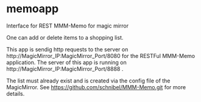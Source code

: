 # memoapp
Interface for REST MMM-Memo for magic mirror

One can add or delete items to a shopping list.

This app is sendig http requests to the server on http://MagicMirror_IP:MagicMirror_Port/8080 for the RESTFul MMM-Memo application.
The server of this app is running on http://MagicMirror_IP:MagicMirror_Port/8888 .

The list must already exist and is created via the config file of the MagicMirror. See https://github.com/schnibel/MMM-Memo.git for more details.
